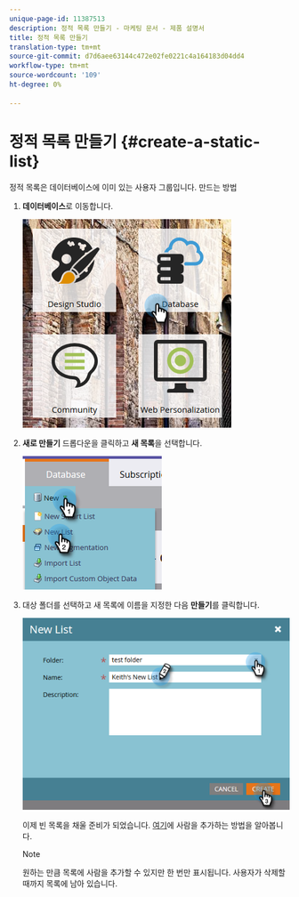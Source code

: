 ```yaml
---
unique-page-id: 11387513
description: 정적 목록 만들기 - 마케팅 문서 - 제품 설명서
title: 정적 목록 만들기
translation-type: tm+mt
source-git-commit: d7d6aee63144c472e02fe0221c4a164183d04dd4
workflow-type: tm+mt
source-wordcount: '109'
ht-degree: 0%

---
```



# 정적 목록 만들기 {#create-a-static-list}

정적 목록은 데이터베이스에 이미 있는 사용자 그룹입니다. 만드는 방법

1. **데이터베이스**&#x200B;로 이동합니다.

   ![](assets/db.png)

1. **새로 만들기** 드롭다운을 클릭하고 **새 목록**&#x200B;을 선택합니다.

   ![](assets/two.png)

1. 대상 폴더를 선택하고 새 목록에 이름을 지정한 다음 **만들기**&#x200B;를 클릭합니다.

   ![](assets/three.png)

   이제 빈 목록을 채울 준비가 되었습니다. [여기](http://docs.marketo.com/display/DOCS/Understanding+Static+Lists#UnderstandingStaticLists-WaystoAdd/RemoveLeadsfromaList)에 사람을 추가하는 방법을 알아봅니다.

   >[!NOTE]
   >
   >원하는 만큼 목록에 사람을 추가할 수 있지만 한 번만 표시됩니다. 사용자가 삭제할 때까지 목록에 남아 있습니다.


